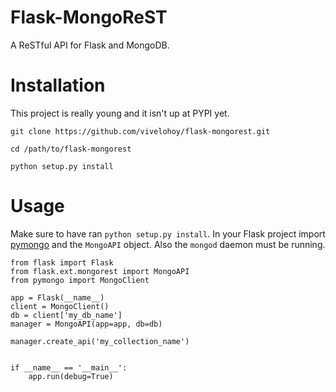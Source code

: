 Flask-MongoReST
================

A ReSTful API for Flask and MongoDB.

Installation
============

This project is really young and it isn't up at PYPI yet.

`git clone https://github.com/vivelohoy/flask-mongorest.git`

`cd /path/to/flask-mongorest`

`python setup.py install`

Usage
=====

Make sure to have ran `python setup.py install`. In your Flask project import [pymongo](http://api.mongodb.org/python/current/) and the `MongoAPI` object. Also the `mongod` daemon must be running.

```
from flask import Flask
from flask.ext.mongorest import MongoAPI
from pymongo import MongoClient

app = Flask(__name__)
client = MongoClient()
db = client['my_db_name']
manager = MongoAPI(app=app, db=db)

manager.create_api('my_collection_name')


if __name__ == '__main__':
    app.run(debug=True)
```


